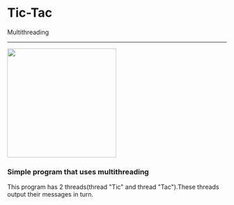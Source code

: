 # Tic-Tac
Multithreading 
____

<img width="250" src="https://images.vexels.com/media/users/3/212345/isolated/preview/28f0f9f3dc3c62ab9a602bdce2963e7d-blue-knitting-needles-thread-flat-icon-by-vexels.png">

### Simple program that uses multithreading 

This program has 2 threads(thread "Tic" and thread "Tac").These threads output their messages in turn.
